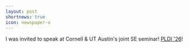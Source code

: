 ```yaml
---
layout: post
shortnews: true
icon: newspaper-o
---
```


I was invited to speak at Cornell & UT Austin's joint SE seminar! [PLDI '26](https://pldi26.sigplan.org/)! 
